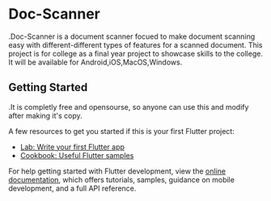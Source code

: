 # Doc-Scanner

.Doc-Scanner is a document scanner focued to make document scanning easy with different-different types of features for a scanned document. This project is for college as a final year project to showcase skills to the college. It will be available for Android,iOS,MacOS,Windows.

## Getting Started

.It is completly free and opensourse, so anyone can use this and modify after making it's copy.

A few resources to get you started if this is your first Flutter project:

- [Lab: Write your first Flutter app](https://docs.flutter.dev/get-started/codelab)
- [Cookbook: Useful Flutter samples](https://docs.flutter.dev/cookbook)

For help getting started with Flutter development, view the
[online documentation](https://docs.flutter.dev/), which offers tutorials,
samples, guidance on mobile development, and a full API reference.

